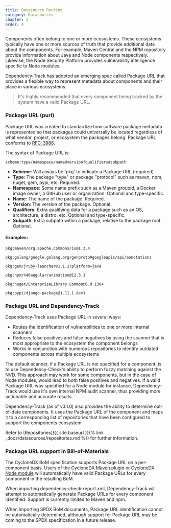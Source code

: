 ```yaml
---
title: Datasource Routing
category: Datasources
chapter: 3
order: 4
---
```


Components often belong to one or more ecosystems. These ecosystems typically have one or more sources of 
truth that provide additional data about the components. For example, Maven Central and the NPM repository provide 
information about Java and Node components respectively. Likewise, the Node Security Platform provides vulnerability 
intelligence specific to Node modules.

Dependency-Track has adopted an emerging spec called [Package URL](https://github.com/package-url/purl-spec) that
provides a flexible way to represent metadata about components and their place in various ecosystems.

> It's highly recommended that every component being tracked by the system have a valid Package URL. 

### Package URL (purl)

Package URL was created to standardize how software package metadata is represented so that packages could universally
be located regardless of what vendor, project, or ecosystem the packages belong. Package URL conforms to [RFC-3986](https://tools.ietf.org/html/rfc3986).

The syntax of Package URL is:
```
scheme:type/namespace/name@version?qualifiers#subpath
```

* **Scheme**: Will always be 'pkg' to indicate a Package URL (required)
* **Type**: The package "type" or package "protocol" such as maven, npm, nuget, gem, pypi, etc. Required.
* **Namespace**: Some name prefix such as a Maven groupid, a Docker image owner, a GitHub user or organization. Optional and type-specific.
* **Name**: The name of the package. Required.
* **Version**: The version of the package. Optional.
* **Qualifiers**: Extra qualifying data for a package such as an OS, architecture, a distro, etc. Optional and type-specific.
* **Subpath**: Extra subpath within a package, relative to the package root. Optional.

#### Examples:

```
pkg:maven/org.apache.commons/io@1.3.4

pkg:golang/google.golang.org/genproto#googleapis/api/annotations

pkg:gem/jruby-launcher@1.1.2?platform=java

pkg:npm/%40angular/animation@12.3.1

pkg:nuget/EnterpriseLibrary.Common@6.0.1304

pkg:pypi/django-package@1.11.1.dev1
```

### Package URL and Dependency-Track

Dependency-Track uses Package URL in several ways:

* Routes the identification of vulnerabilities to one or more internal scanners
* Reduces false positives and false negatives by using the scanner that is most appropriate to the ecosystem the component belongs
* Works in conjunction with numerous repositories to identify outdated components across multiple ecosystems

The default scanner, if a Package URL is not specified for a component, is to use Dependency-Check's ability to perform
fuzzy matching against the NVD. This approach may work for some components, but in the case of Node modules, would lead
to both false positives and negatives. If a valid Package URL was specified for a Node module for instance, Dependency-Track
would use it's own internal NPM audit scanner, thus providing more actionable and accurate results.

Dependency-Track (as of v3.1.0) also provides the ability to determine out-of-date components. It uses the Package URL
of the component and maps it to a corresponding list of repositories that have been configured to support the components 
ecosystem.

Refer to [Repositories]({{ site.baseurl }}{% link _docs/datasources/repositories.md %}) for further information.

### Package URL support in Bill-of-Materials

The CycloneDX BoM specification supports Package URL on a per-component basis. Users of the 
[CycloneDX Maven plugin](https://github.com/CycloneDX/cyclonedx-maven-plugin) or
[CycloneDX Node module](https://github.com/CycloneDX/cyclonedx-node-module) will automatically have valid Package URLs 
for every component in the resulting BoM. 

When importing dependency-check-report.xml, Dependency-Track will attempt to automatically generate Package URLs for 
every component identified. Support is currently limited to Maven and npm.

When importing SPDX BoM documents, Package URL identification cannot be automatically determined, although support 
for Package URL may be coming to the SPDX specification in a future release.